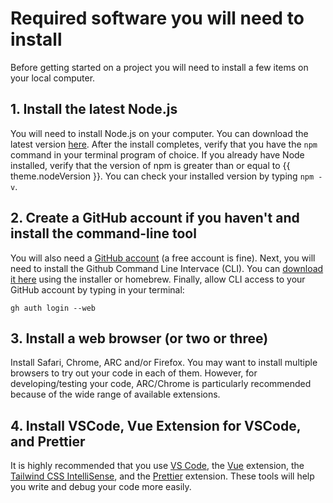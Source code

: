 <script setup>
import { useData } from 'vitepress'

const { theme } = useData()

</script>

# Required software you will need to install

Before getting started on a <SmileText/> project you will need to install a few
items on your local computer.

## 1. Install the latest Node.js

You will need to install Node.js on your computer. You can download the latest
version [here](https://nodejs.org/en/download/). After the install completes,
verify that you have the `npm` command in your terminal program of choice. If
you already have Node installed, verify that the version of npm is greater than
or equal to {{ theme.nodeVersion }}. You can check your installed version by
typing `npm -v`.

## 2. Create a GitHub account if you haven't and install the command-line tool

You will also need a [GitHub account](https://github.com/join) (a free account
is fine). Next, you will need to install the Github Command Line Intervace
(CLI). You can [download it here](https://cli.github.com) using the installer or
homebrew. Finally, allow CLI access to your GitHub account by typing in your
terminal:

```
gh auth login --web
```

## 3. Install a web browser (or two or three)

Install Safari, Chrome, ARC and/or Firefox. You may want to install multiple
browsers to try out your code in each of them. However, for developing/testing
your code, ARC/Chrome is particularly recommended because of the wide range of
available extensions.

## 4. Install VSCode, Vue Extension for VSCode, and Prettier

It is highly recommended that you use [VS Code](https://code.visualstudio.com/),
the [Vue](https://marketplace.visualstudio.com/items?itemName=Vue.volar)
extension, the
[Tailwind CSS IntelliSense](https://marketplace.visualstudio.com/items?itemName=bradlc.vscode-tailwindcss),
and the
[Prettier](https://marketplace.visualstudio.com/items?itemName=esbenp.prettier-vscode)
extension. These tools will help you write and debug your code more easily.
